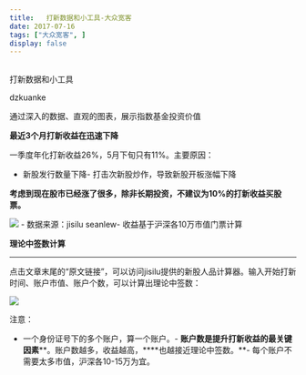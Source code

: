 ```yaml
---
title:   打新数据和小工具-大众宽客
date: 2017-07-16
tags: ["大众宽客", ]
display: false
---
```



## 



打新数据和小工具




dzkuanke




通过深入的数据、直观的图表，展示指数基金投资价值


**最近3个月打新收益在迅速下降**



一季度年化打新收益26%，5月下旬只有11%。主要原因：
- 新股发行数量下降- 打击次新股炒作，导致新股开板涨幅下降


**考虑到现在股市已经涨了很多，除非长期投资，不建议为10%的打新收益买股票。**



<img data-s="300,640" data-type="png" src="http://mmbiz.qpic.cn/mmbiz_png/PKw3FQPmhIjmJRlhSs1LP2LicdhCbpg59ygjTrP0xxJ4q9z4fzHreMtkShMRF9xicU766NBAVbIgzPlDTSCg6qRQ/0?wx_fmt=png" class="" data-ratio="0.7442396313364056" data-w="868"/>
- 数据来源：jisilu seanlew- 收益基于沪深各10万市值门票计算




**理论中签数计算**

****

点击文章末尾的“原文链接”，可以访问jisilu提供的新股人品计算器。输入开始打新时间、账户市值、账户个数，可以计算出理论中签数：



<img data-s="300,640" data-type="png" src="http://mmbiz.qpic.cn/mmbiz_png/PKw3FQPmhIjmJRlhSs1LP2LicdhCbpg59Mbz5vymLibwdloLAkEISib39sicatXe0XtibaJzYicTN1iau64b9RcogPqaQ/0?wx_fmt=png" class="" data-ratio="0.36268068331143233" data-w="1522"/>



注意：
- 一个身份证号下的多个账户，算一个账户。- **账户数是提升打新收益的最关键因素****。账户数越多，收益越高，****也越接近理论中签数。**- 每个账户不需要太多市值，沪深各10-15万为宜。